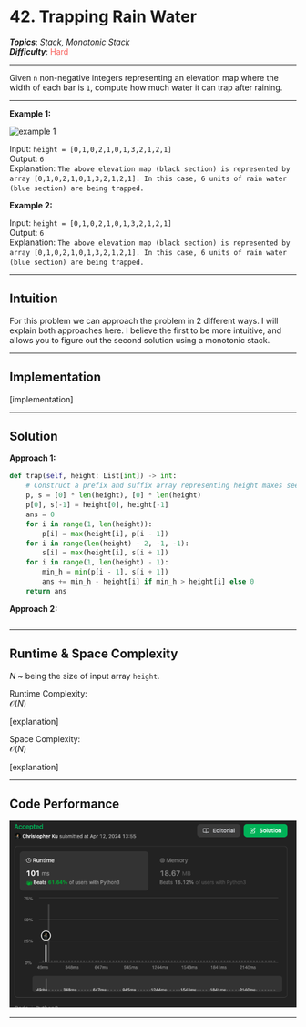 # 42. Trapping Rain Water
***Topics***: *Stack, Monotonic Stack*  
***Difficulty***: <span style="color: #f8615c;">Hard</span>
<!-- green: #46c6c2, yellow: #fac31d, red: #f8615c-->
---
Given `n` non-negative integers representing an elevation map where the width of each bar is `1`, compute how much water it can trap after raining.


---
**Example 1:**  

![example 1](https://assets.leetcode.com/uploads/2018/10/22/rainwatertrap.png)

Input: `height = [0,1,0,2,1,0,1,3,2,1,2,1]`  
Output: `6`  
Explanation: `The above elevation map (black section) is represented by array [0,1,0,2,1,0,1,3,2,1,2,1]. In this case, 6 units of rain water (blue section) are being trapped.`  

**Example 2:**  

Input: `height = [0,1,0,2,1,0,1,3,2,1,2,1]`  
Output: `6`  
Explanation: `The above elevation map (black section) is represented by array [0,1,0,2,1,0,1,3,2,1,2,1]. In this case, 6 units of rain water (blue section) are being trapped.`  

---
## Intuition
For this problem we can approach the problem in 2 different ways. I will explain both approaches here. I believe the first to be more intuitive, and allows you to figure out the second solution using a monotonic stack.

---
## Implementation
[implementation]

---
## Solution
**Approach 1:**
```python
def trap(self, height: List[int]) -> int:
    # Construct a prefix and suffix array representing height maxes seen up until now
    p, s = [0] * len(height), [0] * len(height)
    p[0], s[-1] = height[0], height[-1]
    ans = 0
    for i in range(1, len(height)):
        p[i] = max(height[i], p[i - 1])
    for i in range(len(height) - 2, -1, -1):
        s[i] = max(height[i], s[i + 1])
    for i in range(1, len(height) - 1):
        min_h = min(p[i - 1], s[i + 1])
        ans += min_h - height[i] if min_h > height[i] else 0
    return ans
```

**Approach 2:**
```python
```
---
## Runtime & Space Complexity
$N$ ~ being the size of input array `height`.  

Runtime Complexity:  
$\mathcal{O}(N)$

[explanation]

Space Complexity:  
$\mathcal{O}(N)$

[explanation]

---
## Code Performance
![42 code performance](../y_resources/code-performances/lc-42.png)

---